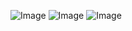 ![Image](https://github.com/user-attachments/assets/f2e4152c-2268-4994-bef2-2e6cd7d76402)
![Image](https://github.com/user-attachments/assets/868d645a-68ce-48db-ad82-54a97bea8798)
![Image](https://github.com/user-attachments/assets/c31588dd-4b08-4341-bd73-59bdb357b926)
